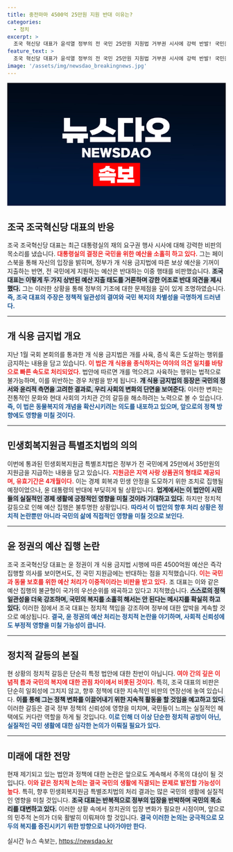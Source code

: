 ```yaml
---
title: 중전마마 4500억 25만원 지원 반대 이유는?
categories:
  - 정치
excerpt: >
  조국 혁신당 대표가 윤석열 정부의 전 국민 25만원 지원법 거부권 시사에 강력 반발! 국민을 위한 예산은 외면하고 개 식용 금지법에는 4500억원을 쏟는 이중성을 비판하며 국민 지원 필요성을 강조했다. 클릭해 자세히 알아보세요!
feature_text: >
  조국 혁신당 대표가 윤석열 정부의 전 국민 25만원 지원법 거부권 시사에 강력 반발! 국민을 위한 예산은 외면하고 개 식용 금지법에는 4500억원을 쏟는 이중성을 비판하며 국민 지원 필요성을 강조했다. 클릭해 자세히 알아보세요!
image: '/assets/img/newsdao_breakingnews.jpg'
---
```


<p><img src="/assets/img/newsdao_breakingnews.jpg" alt="cryptoinkorea 속보" /></p>

<h2 data-ke-size="size26">조국 조국혁신당 대표의 반응</h2>

<p data-ke-size="size16">
조국 조국혁신당 대표는 최근 대통령실의 재의 요구권 행사 시사에 대해 강력한 비판의 목소리를 냈습니다. <b><span style="color: #ee2323;">대통령실의 결정은 국민을 위한 예산을 소홀히 하고 있다.</span></b> 그는 페이스북을 통해 자신의 입장을 밝히며, 정부가 개 식용 금지법에 따른 보상 예산을 기꺼이 지출하는 반면, 전 국민에게 지원하는 예산은 반대하는 이중 행태를 비판했습니다. <b><span style="background-color: #21538527;">조국 대표는 이렇게 두 가지 상반된 예산 지출 태도를 거론하며 강한 어조로 반대 의견을 제시했다.</span></b> 그는 이러한 상황을 통해 정부의 기조에 대한 문제점을 깊이 있게 조명하였습니다. <b><span style="color: #1a5490;">즉, 조국 대표의 주장은 정책적 일관성의 결여와 국민 복지의 차별성을 극명하게 드러낸다.</span></b>
</p>

<p data-ke-size="size16"></p>

<hr>

<h2 data-ke-size="size26">개 식용 금지법 개요</h2>

<p data-ke-size="size16">
지난 1월 국회 본회의를 통과한 개 식용 금지법은 개를 사육, 증식 혹은 도살하는 행위를 금지하는 내용을 담고 있습니다. <b><span style="color: #ee2323;">이 법은 개 식용을 종식하자는 여야의 의견 일치를 바탕으로 빠른 속도로 처리되었다.</span></b> 법안에 따르면 개를 먹으려고 사육하는 행위는 법적으로 불가능하며, 이를 위반하는 경우 처벌을 받게 됩니다. <b><span style="background-color: #21538527;">개 식용 금지법의 등장은 국민의 정서와 윤리적 측면을 고려한 결과로, 우리 사회의 변화의 단면을 보여준다.</span></b> 이러한 변화는 전통적인 문화와 현대 사회의 가치관 간의 갈등을 해소하려는 노력으로 볼 수 있습니다. <b><span style="color: #1a5490;">즉, 이 법은 동물복지의 개념을 확산시키려는 의도를 내포하고 있으며, 앞으로의 정책 방향에도 영향을 미칠 것이다.</span></b>
</p>

<p data-ke-size="size16"></p>

<hr>

<h2 data-ke-size="size26">민생회복지원금 특별조치법의 의의</h2>

<p data-ke-size="size16">
이번에 통과된 민생회복지원금 특별조치법은 정부가 전 국민에게 25만에서 35만원의 지원금을 지급하는 내용을 담고 있습니다. <b><span style="color: #ee2323;">지원금은 지역 사랑 상품권의 형태로 제공되며, 유효기간은 4개월이다.</span></b> 이는 경제 회복과 민생 안정을 도모하기 위한 조치로 집행될 예정이었으나, 윤 대통령의 반대에 부딪히게 될 상황입니다. <b><span style="background-color: #21538527;">업계에서는 이 법안이 시민들의 실질적인 경제 생활에 긍정적인 영향을 미칠 것이라 기대하고 있다.</span></b> 하지만 정치적 갈등으로 인해 예산 집행은 불투명한 상황입니다. <b><span style="color: #1a5490;">따라서 이 법안의 향후 처리 상황은 정치적 논란뿐만 아니라 국민의 삶에 직접적인 영향을 미칠 것으로 보인다.</span></b>
</p>

<p data-ke-size="size16"></p>

<hr>

<h2 data-ke-size="size26">윤 정권의 예산 집행 논란</h2>

<p data-ke-size="size16">
조국 조국혁신당 대표는 윤 정권이 개 식용 금지법 시행에 따른 4500억원 예산은 즉각 집행할 의사를 보이면서도, 전 국민 지원금에는 반대하는 점을 지적했습니다. <b><span style="color: #ee2323;">이는 국민과 동물 보호를 위한 예산 처리가 이중적이라는 비판을 받고 있다.</span></b> 조 대표는 이와 같은 예산 집행의 불균형이 국가의 우선순위를 왜곡하고 있다고 지적했습니다. <b><span style="background-color: #21538527;">스스로의 정책 일관성을 더욱 강조하며, 국민의 복지를 소홀히 해서는 안 된다는 메시지를 확실히 하고 있다.</span></b> 이러한 점에서 조국 대표는 정치적 책임을 강조하며 정부에 대한 압박을 계속할 것으로 예상됩니다. <b><span style="color: #1a5490;">결국, 윤 정권의 예산 처리는 정치적 논란을 야기하며, 사회적 신뢰성에도 부정적 영향을 미칠 가능성이 큽니다.</span></b>
</p>

<p data-ke-size="size16"></p>

<hr>

<h2 data-ke-size="size26">정치적 갈등의 본질</h2>

<p data-ke-size="size16">
현 상황의 정치적 갈등은 단순히 특정 법안에 대한 찬반이 아닙니다. <b><span style="color: #ee2323;">여야 간의 깊은 이념적 틈과 국민의 복지에 대한 관점 차이에서 비롯된 것이다.</span></b> 특히, 조국 대표의 비판은 단순히 일회성에 그치지 않고, 향후 정책에 대한 지속적인 비판의 연장선에 놓여 있습니다. <b><span style="background-color: #21538527;">이를 통해 그는 정책 변화를 이끌어내기 위한 지속적 활동을 할 것임을 예고하고 있다.</span></b> 이러한 갈등은 결국 정부 정책의 신뢰성에 영향을 미치며, 국민들이 느끼는 실질적인 혜택에도 커다란 역할을 하게 될 것입니다. <b><span style="color: #1a5490;">이로 인해 더 이상 단순한 정치적 공방이 아닌, 실질적인 국민 생활에 대한 심각한 논의가 이뤄질 필요가 있다.</span></b>
</p>

<p data-ke-size="size16"></p>

<hr>

<h2 data-ke-size="size26">미래에 대한 전망</h2>

<p data-ke-size="size16">
현재 제기되고 있는 법안과 정책에 대한 논란은 앞으로도 계속해서 주목의 대상이 될 것입니다. <b><span style="color: #ee2323;">이와 같은 정치적 논의는 결국 국민의 생활에 직결되는 문제로 발전할 가능성이 높다.</span></b> 특히, 향후 민생회복지원금 특별조치법의 처리 결과는 많은 국민의 생활에 실질적인 영향을 미칠 것입니다. <b><span style="background-color: #21538527;">조국 대표는 반복적으로 정부의 입장을 반박하며 국민의 목소리를 대변하고 있다.</span></b> 이러한 상황 속에서 정치권의 입장 변화가 필요한 시점이며, 앞으로의 민주적 논의가 더욱 활발히 이뤄져야 할 것입니다. <b><span style="color: #1a5490;">결국 이러한 논의는 궁극적으로 모두의 복지를 증진시키기 위한 방향으로 나아가야만 한다.</span></b>
</p>

<p data-ke-size="size16"></p>
실시간 뉴스 속보는, <a href="https://newsdao.kr" rel="dofollow">https://newsdao.kr</a>


